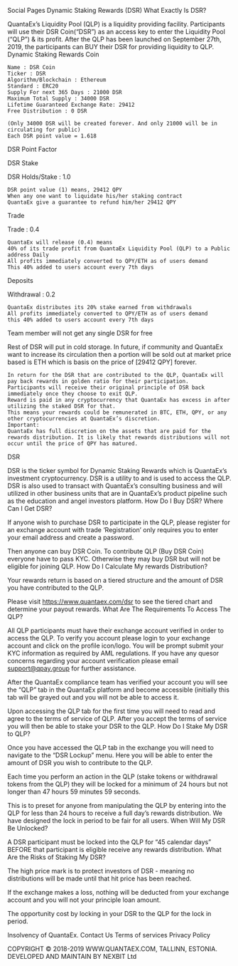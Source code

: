 
Social Pages
Dynamic Staking Rewards (DSR)
What Exactly Is DSR?

QuantaEx’s Liquidity Pool (QLP) is a liquidity providing facility. Participants will use their DSR Coin(“DSR”) as an access key to enter the Liquidity Pool (“QLP”) & its profit. After the QLP has been launched on September 27th, 2019, the participants can BUY their DSR for providing liquidity to QLP.
Dynamic Staking Rewards Coin

    Name : DSR Coin
    Ticker : DSR
    Algorithm/Blockchain : Ethereum
    Standard : ERC20
    Supply For next 365 Days : 21000 DSR
    Maximum Total Supply : 34000 DSR
    Lifetime Guaranteed Exchange Rate: 29412
    Free Distribution : 0 DSR

    (Only 34000 DSR will be created forever. And only 21000 will be in circulating for public)
    Each DSR point value = 1.618

DSR Point Factor

DSR Stake

DSR Holds/Stake : 1.0

    DSR point value (1) means, 29412 QPY
    When any one want to liquidate his/her staking contract
    QuantaEx give a guarantee to refund him/her 29412 QPY

Trade

Trade : 0.4

    QuantaEx will release (0.4) means
    40% of its trade profit from QuantaEx Liquidity Pool (QLP) to a Public address Daily
    All profits immediately converted to QPY/ETH as of users demand
    This 40% added to users account every 7th days

Deposits

Withdrawal : 0.2

    QuantaEx distributes its 20% stake earned from withdrawals
    All profits immediately converted to QPY/ETH as of users demand
    this 40% added to users account every 7th days

Team member will not get any single DSR for free

Rest of DSR will put in cold storage. In future, if community and QuantaEx want to increase its circulation then a portion will be sold out at market price based is ETH which is basis on the price of [29412 QPY] forever.

    In return for the DSR that are contributed to the QLP, QuantaEx will pay back rewards in golden ratio for their participation.
    Participants will receive their original principle of DSR back immediately once they choose to exit QLP.
    Reward is paid in any cryptocurrency that QuantaEx has excess in after utilizing the staked DSR for that.
    This means your rewards could be remunerated in BTC, ETH, QPY, or any other cryptocurrencies at QuantaEx’s discretion.
    Important:
    QuantaEx has full discretion on the assets that are paid for the rewards distribution. It is likely that rewards distributions will not occur until the price of QPY has matured.

DSR

DSR is the ticker symbol for Dynamic Staking Rewards which is QuantaEx’s investment cryptocurrency. DSR is a utility to and is used to access the QLP. DSR is also used to transact with QuantaEx’s consulting business and will utilized in other business units that are in QuantaEx’s product pipeline such as the education and angel investors platform.
How Do I Buy DSR? Where Can I Get DSR?

If anyone wish to purchase DSR to participate in the QLP, please register for an exchange account with trade ‘Registration’ only requires you to enter your email address and create a password.

Then anyone can buy DSR Coin.
To contribute QLP (Buy DSR Coin) everyone have to pass KYC. Otherwise they may buy DSR but will not be eligible for joining QLP.
How Do I Calculate My rewards Distribution?

Your rewards return is based on a tiered structure and the amount of DSR you have contributed to the QLP.

Please visit https://www.quantaex.com/dsr to see the tiered chart and determine your payout rewards.
What Are The Requirements To Access The QLP?

All QLP participants must have their exchange account verified in order to access the QLP. To verify you account please login to your exchange account and click on the profile icon/logo. You will be prompt submit your KYC information as required by AML regulations.
If you have any quesor concerns regarding your account verification please email support@qpay.group for further assistance.

After the QuantaEx compliance team has verified your account you will see the “QLP” tab in the QuantaEx platform and become accessible (initially this tab will be grayed out and you will not be able to access it.

Upon accessing the QLP tab for the first time you will need to read and agree to the terms of service of QLP. After you accept the terms of service you will then be able to stake your DSR to the QLP.
How Do I Stake My DSR to QLP?

Once you have accessed the QLP tab in the exchange you will need to navigate to the “DSR Lockup” menu. Here you will be able to enter the amount of DSR you wish to contribute to the QLP.

Each time you perform an action in the QLP (stake tokens or withdrawal tokens from the QLP) they will be locked for a minimum of 24 hours but not longer than 47 hours 59 minutes 59 seconds.

This is to preset for anyone from manipulating the QLP by entering into the QLP for less than 24 hours to receive a full day’s rewards distribution. We have designed the lock in period to be fair for all users.
When Will My DSR Be Unlocked?

A DSR participant must be locked into the QLP for “45 calendar days” BEFORE that participant is eligible receive any rewards distribution.
What Are the Risks of Staking My DSR?

The high price mark is to protect investors of DSR - meaning no distributions will be made until that hit price has been reached.

If the exchange makes a loss, nothing will be deducted from your exchange account and you will not your principle loan amount.

The opportunity cost by locking in your DSR to the QLP for the lock in period.

Insolvency of QuantaEx.
Contact Us Terms of services Privacy Policy

COPYRIGHT © 2018-2019 WWW.QUANTAEX.COM, TALLINN, ESTONIA. DEVELOPED AND MAINTAIN BY NEXBIT Ltd
